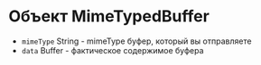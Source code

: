 # Объект MimeTypedBuffer

* `mimeType` String - mimeType буфер, который вы отправляете
* `data` Buffer - фактическое содержимое буфера